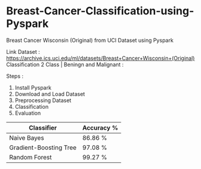# Breast-Cancer-Classification-using-Pyspark
Breast Cancer Wisconsin (Original) from UCI Dataset using Pyspark

Link Dataset : https://archive.ics.uci.edu/ml/datasets/Breast+Cancer+Wisconsin+(Original) \
Classification 2 Class | Beningn and Malignant : 

Steps : 
1. Install Pyspark
2. Download and Load Dataset
3. Preprocessing Dataset
4. Classification 
5. Evaluation

| Classifier  | Accuracy % |
| ------------- | ------------- |
| Naive Bayes  | 86.86 %  |
| Gradient-Boosting Tree | 97.08 %  |
| Random Forest | 99.27 % |

